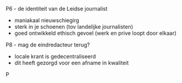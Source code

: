 P6 - de identiteit van de Leidse journalist
- maniakaal nieuwschiegirg
- sterk in je schoenen (tov landelijke journalisten)
- goed ontwikkeld ethisch gevoel (werk en prive loopt door elkaar)

P8 - mag de eindredacteur terug?
- locale krant is gedecentraliseerd
- dit heeft gezorgd voor een afname in kwaliteit

P